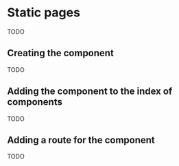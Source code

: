 # Static pages

TODO

## Creating the component

TODO

## Adding the component to the index of components

TODO

## Adding a route for the component

TODO
